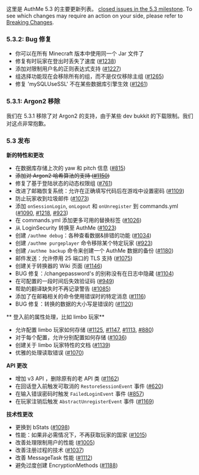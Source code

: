 这里是 AuthMe 5.3 的主要更新列表。
[closed issues in the 5.3 milestone](https://github.com/AuthMe/AuthMeReloaded/milestone/2?closed=1). To see which 
changes may require an action on your side, please refer to [Breaking Changes](Breaking-Changes).

### 5.3.2: Bug 修复
- 你可以在所有 Minecraft 版本中使用同一个 Jar 文件了
- 修复有时玩家在登出时丢失了速度 ([#1238](https://github.com/AuthMe/AuthMeReloaded/issues/1238))
- 添加对限制用户名的正则表达式支持 ([#1227](https://github.com/AuthMe/AuthMeReloaded/issues/1227))
- 组选择功能现在会移除所有的组，而不是仅仅移除主组 ([#1265](https://github.com/AuthMe/AuthMeReloaded/issues/1265))
- 修复 'mySQLUseSSL' 不在某些数据库引擎生效 ([#1261](https://github.com/AuthMe/AuthMeReloaded/issues/1261))

### 5.3.1: Argon2 移除
我们在 5.3.1 移除了对 Argon2 的支持，由于某些 dev bukkit  的下载限制。我们对这点非常抱歉。

### 5.3 发布

**新的特性和更改**
- 在数据库存储上次的 yaw 和 pitch 信息 ([#815](https://github.com/AuthMe/AuthMeReloaded/issues/815))
- ~~添加对 Argon2 哈希算法的支持 ([#1150](https://github.com/AuthMe/AuthMeReloaded/issues/1150))~~
- 修复了基于登陆状态的动态权限组 ([#761](https://github.com/AuthMe/AuthMeReloaded/issues/761))
- 改进了邮箱恢复系统：允许在正确填写代码后在游戏中设置密码 ([#1109](https://github.com/AuthMe/AuthMeReloaded/issues/1109))
- 防止玩家收到垃圾邮件 ([#1073](https://github.com/AuthMe/AuthMeReloaded/issues/1073))
- 添加 `onSessionLogin`, `onLogout` 和 `onUnregister` 到 commands.yml ([#1090](https://github.com/AuthMe/AuthMeReloaded/issues/1090), [#1218](https://github.com/AuthMe/AuthMeReloaded/issues/1218), [#923](https://github.com/AuthMe/AuthMeReloaded/issues/923))
- 在 commands.yml 添加更多可用的替换标签 ([#1026](https://github.com/AuthMe/AuthMeReloaded/issues/1026))
- 从 LoginSecurity 转换至 AuthMe ([#1023](https://github.com/AuthMe/AuthMeReloaded/issues/1023))
- 创建 `/authme debug`：各种查看数据&排错的功能 ([#1034](https://github.com/AuthMe/AuthMeReloaded/issues/1034))
- 创建 `/authme purgeplayer` 命令移除某个特定玩家 ([#923](https://github.com/AuthMe/AuthMeReloaded/issues/923))
- 创建 `/authme backup` 命令来创建一个 AuthMe 数据的备份 ([#1180](https://github.com/AuthMe/AuthMeReloaded/issues/1180))
- 邮件发送：允许停用 25 端口的 TLS 支持 ([#1075](https://github.com/AuthMe/AuthMeReloaded/issues/1075))
- 创建关于转换器的 Wiki 页面 ([#1146](https://github.com/AuthMe/AuthMeReloaded/issues/1146))
- BUG 修复：/changepassword's 的别称没有在日志中隐藏 ([#1104](https://github.com/AuthMe/AuthMeReloaded/issues/1104))
- 在可配置的一段时间后失效验证码 ([#949](https://github.com/AuthMe/AuthMeReloaded/issues/949))
- 帮助的翻译缺失时不再记录警告 ([#1085](https://github.com/AuthMe/AuthMeReloaded/issues/1085))
- 添加了在邮箱相关的命令使用错误时的特定消息 ([#1116](https://github.com/AuthMe/AuthMeReloaded/issues/1116))
- BUG 修复：转换的数据的大小写是错误的 ([#1120](https://github.com/AuthMe/AuthMeReloaded/issues/1120))

** 登入前的属性处理，比如 limbo 玩家**
- 允许配置 limbo 玩家如何存储 ([#1125](https://github.com/AuthMe/AuthMeReloaded/issues/1125), [#1147](https://github.com/AuthMe/AuthMeReloaded/issues/1147), [#1113](https://github.com/AuthMe/AuthMeReloaded/issues/1113), [#880](https://github.com/AuthMe/AuthMeReloaded/issues/880))
- 对于每个配置，允许分别配置如何存储 ([#1036](https://github.com/AuthMe/AuthMeReloaded/issues/1036))
- 创建关于 limbo 玩家特性的文档 ([#1139](https://github.com/AuthMe/AuthMeReloaded/issues/1139))
- 优雅的处理读取错误 ([#1070](https://github.com/AuthMe/AuthMeReloaded/issues/1070))

**API 更改**
- 增加 v3 API ，删除原有的老 API 类 ([#1162](https://github.com/AuthMe/AuthMeReloaded/issues/1162))
- 在回话登入前触发可取消的 `RestoreSessionEvent` 事件 ([#620](https://github.com/AuthMe/AuthMeReloaded/issues/620))
- 在输入错误密码时触发 `FailedLoginEvent` 事件 ([#857](https://github.com/AuthMe/AuthMeReloaded/issues/857))
- 在玩家注销后触发 `AbstractUnregisterEvent` 事件 ([#1169](https://github.com/AuthMe/AuthMeReloaded/issues/1169))

**技术性更改**
- 更换到 bStats ([#1098](https://github.com/AuthMe/AuthMeReloaded/issues/1098))
- 性能：如果非必需情况下，不再获取玩家的国家 ([#1015](https://github.com/AuthMe/AuthMeReloaded/issues/1015))
- 改善处理限制用户的性能 ([#1005](https://github.com/AuthMe/AuthMeReloaded/issues/1005))
- 改善注册过程的技术 ([#1037](https://github.com/AuthMe/AuthMeReloaded/issues/1037))
- 改善 MessageTask 性能 ([#1112](https://github.com/AuthMe/AuthMeReloaded/issues/1112))
- 避免过度创建 EncryptionMethods ([#1188](https://github.com/AuthMe/AuthMeReloaded/issues/1188))